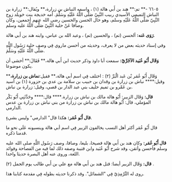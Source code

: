 ٦٦٠٥ -** تم:** هند بن أَبي هالة (١) ، واسمه النباش بن زرارة،** ويُقال:** زرارة بن النباش التميمي الأسيدي ربيب النَّبِيّ صَلَّى اللَّهُ عَلَيْهِ وسَلَّمَ. أمه خديجة بنت خويلد زوج النَّبِيّ صَلَّى اللَّهُ عَلَيْهِ وسلم، وهو خال الحسن والحسين رضي الله عنهم أجمعين، وكان وصافا عَنْ حلية النَّبِيّ صَلَّى اللَّهُ عليه وسلم.

**رَوَى عَنه:** ألحسن (تم) ، والحسين (تم) ، وعبد الله بن عباس، وابنه هند بن أَبي هالة.

وفي إسناد حديثه بعض من لا يعرف، وحديثه من أحسن ماروي فِي وصف حلية رَسُول اللَّهِ صَلَّى اللَّهُ عَلَيْهِ وسَلَّمَ.

**وَقَال أَبُو عُبَيد الآجُرِّيّ:** سمعت أبا داوذ وذكر حديث ابن أَبي هالة،** فَقَالَ:** أخشى أن يكون موضوعا.

وَقَال أَبُو عُمَر بْن عَبد الْبَرِّ (٢) : اختلف فِي اسم أبي هالة،** فقيل:**نماش بن زرارة،**** وقيل:**** نباش بن زرارة بن وقدان بن حبيب بن سلامة بن عدي بن حزورة (١) بن أسيد بن عَمْرو بن تميم حليف بني عبد الدار بن قصي، وقيل: زرارة بن نباش.

**قال:** وَقَال الزبير: أَبُو هالة مالك بن نباش بن زرارة.**** قال:**** وحَدَّثَنِي أَبُو بَكْر المؤملي، قال: أَبُو هالة مالك بن نباش بن زرارة من بني نباش بن زرارة بن عدس الدارمي.

**قال أَبُو عُمَر:** هكذا قال" الدارمي" وليس بشيءٍ.

قال أَبُو عُمَر أكثر أهل النسب يخالفون الزبير فِي اسم أبي هالة وينسبونه عَلَى نحو ما قدمنا ذكره.

**قال أَبُو عُمَر:** وكان هند بن أَبي هالة فصيحا، بليغا، وصافا، وصف رَسُول اللَّهِ صلى الله عليه وسلم فأحسن وأتقن، وقد شرح أَبُو عُبَيد وابن قتيبة وصفه ذلك لما فيه من الفصاحة وفوائد اللغة، وروى عنه أهل البصرة حديثا واحدا.

**قال:** وَقَال الزبير أيضا: قتل هند بن أَبي هالة مع علي بن أَبي طالب يوم الجمل (٢) .

روى له التِّرْمِذِيّ فِي "الشمائل". وقد ذكرنا حديثه بطوله فِي مقدمة كتابنا هذا.